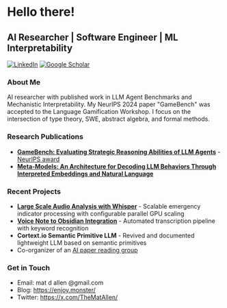 # Hello there!


## AI Researcher | Software Engineer | ML Interpretability

[![LinkedIn](https://img.shields.io/badge/LinkedIn-Connect-blue?style=flat-square&logo=linkedin)](https://www.linkedin.com/in/mat-allen-2bbb251b1/)
[![Google Scholar](https://img.shields.io/badge/Google%20Scholar-Profile-blue?style=flat-square&logo=google-scholar)](https://scholar.google.com/citations?hl=en&user=k0UGdtsAAAAJ)

### About Me

AI researcher with published work in LLM Agent Benchmarks and Mechanistic Interpretability. My NeurIPS 2024 paper "GameBench" was accepted to the Language Gamification Workshop. I focus on the intersection of type theory, SWE, abstract algebra, and formal methods.

### Research Publications

- **[GameBench: Evaluating Strategic Reasoning Abilities of LLM Agents](https://arxiv.org/abs/2406.06613)** - [NeurIPS award](https://neurips.cc/virtual/2024/106557)
- **[Meta-Models: An Architecture for Decoding LLM Behaviors Through Interpreted Embeddings and Natural Language](https://arxiv.org/abs/2410.02472)**

### Recent Projects

- **[Large Scale Audio Analysis with Whisper](https://github.com/doomdagadiggiedahdah/copterSpotWhisper)** - Scalable emergency indicator processing with configurable parallel GPU scaling
- **[Voice Note to Obsidian Integration](https://github.com/doomdagadiggiedahdah/fleetingNotes)** - Automated transcription pipeline with keyword recognition
- **Cortext.io Semantic Primitive LLM** - Revived and documented lightweight LLM based on semantic primitives
- Co-organizer of an [AI paper reading group](https://noisebridgeai.xyz/)

### Get in Touch

- Email: mat d allen @gmail.com
- Blog: https://enjoy.monster/
- Twitter: https://x.com/TheMatAllen/
